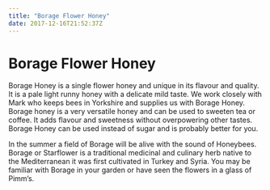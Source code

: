 ```yaml
---
title: "Borage Flower Honey"
date: 2017-12-16T21:52:37Z
---
```


<h1>Borage Flower Honey</h1>
<p>
Borage Honey is a single flower honey and unique in its flavour and quality. It is a pale light runny honey with a delicate mild taste. We work closely with Mark who keeps bees in Yorkshire and supplies us with Borage Honey. Borage honey is a very versatile honey and can be used to sweeten tea or coffee. It adds flavour and sweetness without overpowering other tastes. Borage Honey can be used instead of sugar and is probably better for you.</p>
<p>
In the summer a field of Borage will be alive with the sound of Honeybees. Borage or Starflower is a traditional medicinal and culinary herb native to the Mediterranean it was first cultivated in Turkey and Syria. You may be familiar with Borage in your garden or have seen the flowers in a glass of Pimm’s.</p>